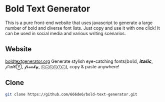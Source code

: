 # Bold Text Generator
This is a pure front-end website that uses javascript to generate a large number of bold and diverse font lists. Just copy and use it with one click! It can be used in social media and various writing scenarios.

## Website
[boldtextgenerator.org](https://boldtextgenerator.org/)
Generate stylish eye-catching fonts(𝕓𝕠𝕝𝕕, 𝙞𝙩𝙖𝙡𝙞𝙘, 𝒻𝔸𝐧𝓒Ⓨ, 𝓯𝓻𝓮𝓪𝓴𝔂, ⓑⓤⓑⓑⓛⓔ), copy & paste anywhere!

## Clone
```bash
git clone https://github.com/666de6/bold-text-generator.git
```